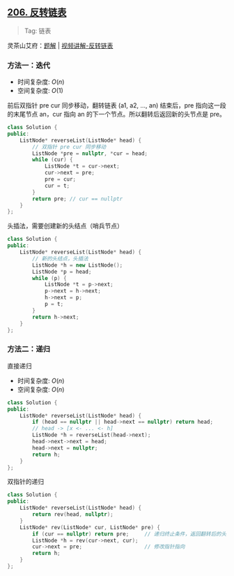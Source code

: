 ## [206. 反转链表](https://leetcode.cn/problems/reverse-linked-list/description)

> Tag: 链表


灵茶山艾府：[题解](https://leetcode.cn/problems/reverse-linked-list-ii/solutions/1992226/you-xie-cuo-liao-yi-ge-shi-pin-jiang-tou-teqq/) | 
[视频讲解-反转链表](https://www.bilibili.com/video/BV1sd4y1x7KN/)

### 方法一：迭代

* 时间复杂度: ${O(n)}$
* 空间复杂度: ${O(1)}$

前后双指针 pre cur 同步移动，翻转链表 (a1, a2, ..., an) 结束后，pre 指向这一段的末尾节点 an，cur 指向 an 的下一个节点。所以翻转后返回新的头节点是 pre。

```cpp
class Solution {
public:
    ListNode* reverseList(ListNode* head) {
        // 双指针 pre cur 同步移动
        ListNode *pre = nullptr, *cur = head;
        while (cur) {
            ListNode *t = cur->next;
            cur->next = pre;
            pre = cur;
            cur = t;
        }
        return pre; // cur == nullptr
    }
};
```

头插法，需要创建新的头结点（哨兵节点）

```cpp
class Solution {
public:
    ListNode* reverseList(ListNode* head) {
        // 新的头结点，头插法
        ListNode *h = new ListNode();
        ListNode *p = head;
        while (p) {
            ListNode *t = p->next;
            p->next = h->next;
            h->next = p;
            p = t;
        }
        return h->next;
    }
};
```

### 方法二：递归

直接递归

* 时间复杂度: ${O(n)}$
* 空间复杂度: ${O(n)}$
```cpp
class Solution {
public:
    ListNode* reverseList(ListNode* head) {
        if (head == nullptr || head->next == nullptr) return head;
        // head -> [x <- ... <- h]
        ListNode *h = reverseList(head->next);
        head->next->next = head;
        head->next = nullptr;
        return h;
    }
};
```

双指针的递归

```cpp
class Solution {
public:
    ListNode* reverseList(ListNode* head) {
        return rev(head, nullptr);
    }
    ListNode* rev(ListNode* cur, ListNode* pre) {
        if (cur == nullptr) return pre;     // 递归终止条件，返回翻转后的头指针
        ListNode *h = rev(cur->next, cur);
        cur->next = pre;                    // 修改指针指向
        return h;
    }
};
```